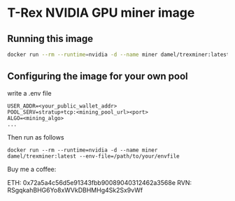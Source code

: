# T-Rex NVIDIA GPU miner image

## Running this image
```sh
docker run --rm --runtime=nvidia -d --name miner damel/trexminer:latest
```

## Configuring the image for your own pool

write a .env file
```
USER_ADDR=<your_public_wallet_addr>
POOL_SERV=stratup+tcp:<mining_pool_url><port>
ALGO=<mining_algo>
...
```

Then run as follows

```
docker run --rm --runtime=nvidia -d --name miner damel/trexminer:latest --env-file=/path/to/your/envfile
```

Buy me a coffee:

ETH: 0x72a5a4c56d5e91343fbb90089040312462a3568e
RVN: RSgqkahBHG6Yo8xWVkDBHMHg4Sk2Sx9vWf
